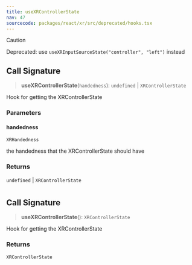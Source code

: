 ```yaml
---
title: useXRControllerState
nav: 47
sourcecode: packages/react/xr/src/deprecated/hooks.tsx
---
```


> [!CAUTION]
> Deprecated: use `useXRInputSourceState("controller", "left")` instead

## Call Signature

> **useXRControllerState**(`handedness`): `undefined` \| `XRControllerState`

Hook for getting the XRControllerState

### Parameters

#### handedness

`XRHandedness`

the handedness that the XRControllerState should have

### Returns

`undefined` \| `XRControllerState`

#
## Call Signature

> **useXRControllerState**(): `XRControllerState`

Hook for getting the XRControllerState

### Returns

`XRControllerState`

#